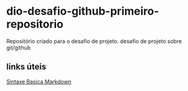 # dio-desafio-github-primeiro-repositorio
Repositório criado para o desafio de projeto.
desafio de projeto sobre git/github

## links úteis
[Sintaxe Basica Markdown](https://www.markdownguide.org/basic-syntax/)
